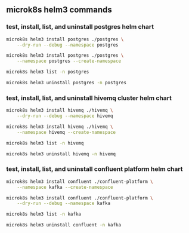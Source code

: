 ## microk8s helm3 commands

### test, install, list, and uninstall postgres helm chart 

```bash
microk8s helm3 install postgres ./postgres \
    --dry-run --debug --namespace postgres

microk8s helm3 install postgres ./postgres \
    --namespace postgres --create-namespace

microk8s helm3 list -n postgres

microk8s helm3 uninstall postgres -n postgres 
```

### test, install, list, and uninstall hivemq cluster helm chart 

```bash
microk8s helm3 install hivemq ./hivemq \
    --dry-run --debug --namespace hivemq

microk8s helm3 install hivemq ./hivemq \
    --namespace hivemq --create-namespace

microk8s helm3 list -n hivemq

microk8s helm3 uninstall hivemq -n hivemq 
```

### test, install, list, and uninstall confluent platform helm chart 

```bash
microk8s helm3 install confluent ./confluent-platform \
    --namespace kafka --create-namespace

microk8s helm3 install confluent ./confluent-platform \
    --dry-run --debug --namespace kafka

microk8s helm3 list -n kafka

microk8s helm3 uninstall confluent -n kafka 
```

